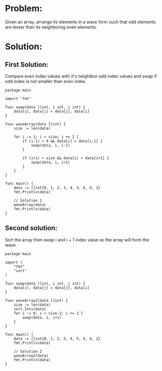 # Problem:
Given an array, arrange its elements in a wave form such that odd elements are lesser than its neighboring even elements.
# Solution:
## First Solution:
Compare even index values with it's neightbor odd index values and swap if odd index is not smaller than even index.
```
package main

import "fmt"

func swap(data []int, i int, j int) {
	data[i], data[j] = data[j], data[i]
}

func waveArray(data []int) {
	size := len(data)

	for i := 1; i < size; i += 2 {
		if (i-1) > 0 && data[i] > data[i-1] {
			swap(data, i, i-1)
		}

		if (i+1) < size && data[i] > data[i+1] {
			swap(data, i, i+1)
		}
	}
}

func main() {
	data := []int{8, 1, 2, 3, 4, 5, 6, 4, 2}
	fmt.Println(data)

	// Solution 1
	waveArray(data)
	fmt.Println(data)
}
```
## Second solution:
Sort the array then swap i and i + 1 index value so the array will form the wave.
```
package main

import (
	"fmt"
	"sort"
)

func swap(data []int, i int, j int) {
	data[i], data[j] = data[j], data[i]
}

func waveArray2(data []int) {
	size := len(data)
	sort.Ints(data)
	for i := 0; i < size-1; i += 2 {
		swap(data, i, i+1)
	}
}

func main() {
	data := []int{8, 1, 2, 3, 4, 5, 6, 4, 2}
	fmt.Println(data)

	// Solution 2
	waveArray2(data)
	fmt.Println(data)
}
```